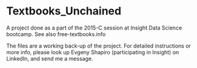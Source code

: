 # Textbooks_Unchained
A project done as a part of the 2015-C session at Insight Data Science bootcamp. See also free-textbooks.info 

The files are a working back-up  of the project. For detailed instructions or more info, please look up Evgeny Shapiro (participating in Insight) on LinkedIn, and send me a message.

